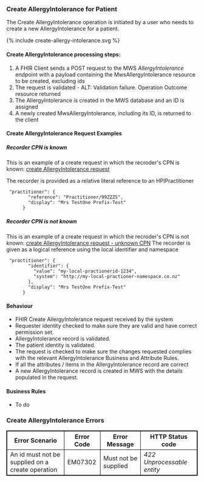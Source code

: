 

### Create AllergyIntolerance  for Patient

The Create AllergyIntolerance  operation is initiated by a user who needs to create a new AllergyIntolerance for a patient.


<div>
{% include create-allergy-intolerance.svg %}
</div>



####  Create AllergyIntolerance processing steps:

1. A FHIR Client sends a POST request to the MWS *AllergyIntolerance* endpoint with  a payload containing the MwsAllergyIntolerance resource to be created, excluding ids
2. The request is validated - ALT: Validation failure. Operation Outcome resource returned
3. The AllergyIntolerance is created in the MWS database and an ID is assigned
4. A newly created  MwsAllergyIntolerance, including its ID,  is returned to the client


####  Create AllergyIntolerance Request Examples

##### Recorder CPN is known

This is an example of a create request in which the recroder's CPN is known:
[create AllergyIntolerance request](AllergyIntolerance-MwsAllergyIntolerance.json.html)

The recorder is provided as a relative literal reference to an HPIPractitioner 

```
 "practitioner": {
        "reference": "Practitioner/99ZZZS",
        "display": "Mrs TestOne Prefix-Test"
      }
```

##### Recorder CPN is not known

This is an example of a create request in which the recroder's CPN is not known:
[create AllergyIntolerance request - unknown CPN](AllergyIntolerance-MwsAllergyIntolerance-3.json.html)
The recorder is given as a logical  reference using the local identifier and namespace

```
 "practitioner": {
        "identifier": {
          "value": "my-local-practionerid-1234",
          "system": "http://my-local-practioner-namespace.co.nz"
        },
        "display": "Mrs TestOne Prefix-Test"
      }
```

#### Behaviour

* FHIR Create AllergyIntolerance request received by the system
* Requester identity checked to make sure they are valid and have correct permission set.
* AllergyIntolerance record is validated.
* The patient identity is validated.
* The request is checked  to make sure the changes requested complies with the relevant AllergyIntolerance Business and Attribute Rules.
* If all the attributes / items in the AllergyIntolerance record are correct
* A new AllergyIntolerance record is created in MWS with the details populated in the request.


#### Business  Rules

* To do 


<h3>Create AllergyIntolerance Errors</h3>
<table>
<style>
table, th, td {
  border: 1px solid black;
  border-collapse: collapse;
}
</style>
<tr><th>Error Scenario</th>
<th>Error Code</th>
<th>Error Message</th>
<th>HTTP Status code</th></tr>

<tr><td>An id must not be supplied on a create operation</td>
<td>EM07302 </td>
<td>Must not be supplied</td>
<td><em>422 Unprocessable entity</em></td></tr>


</table>



